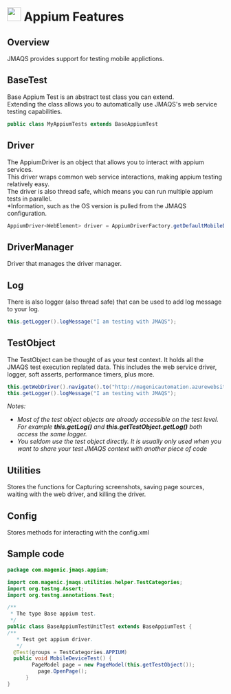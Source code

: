 # <img src="resources/jmaqslogo.jpg" height="32" width="32"> Appium Features

## Overview
JMAQS provides support for testing mobile applictions.  	

## BaseTest
Base Appium Test is an abstract test class you can extend.  
Extending the class allows you to automatically use JMAQS's web service testing capabilities.
```java
public class MyAppiumTests extends BaseAppiumTest
```

## Driver
The AppiumDriver is an object that allows you to interact with appium services.  
This driver wraps common web service interactions, making appium testing relatively easy.  
The driver is also thread safe, which means you can run multiple appium tests in parallel.  
*Information, such as the OS version is pulled from the JMAQS configuration.
```java
AppiumDriver<WebElement> driver = AppiumDriverFactory.getDefaultMobileDriver();
```

## DriverManager
Driver that manages the driver manager.

## Log
There is also logger (also thread safe) that can be used to add log message to your log.
```java
this.getLogger().logMessage("I am testing with JMAQS");
```

## TestObject
The TestObject can be thought of as your test context.  It holds all the JMAQS test execution replated data.  This includes the web service driver, logger, soft asserts, performance timers, plus more.
```java
this.getWebDriver().navigate().to("http://magenicautomation.azurewebsites.net/");
this.getLogger().logMessage("I am testing with JMAQS");
```
*Notes:*  
* *Most of the test object objects are already accessible on the test level. For example **this.getLog()** and **this.getTestObject.getLog()** both access the same logger.*
* *You seldom use the test object directly. It is usually only used when you want to share your test JMAQS context with another piece of code*

## Utilities
Stores the functions for Capturing screenshots, saving page sources, waiting with the web driver, and killing the driver.

## Config
Stores methods for interacting with the config.xml

## Sample code
```java
package com.magenic.jmaqs.appium;

import com.magenic.jmaqs.utilities.helper.TestCategories;
import org.testng.Assert;
import org.testng.annotations.Test;

/**
 * The type Base appium test.
 */
public class BaseAppiumTestUnitTest extends BaseAppiumTest {
/**
   * Test get appium driver.
   */
  @Test(groups = TestCategories.APPIUM)
  public void MobileDeviceTest() {
  		PageModel page = new PageModel(this.getTestObject());
          page.OpenPage();
      }   
}
```